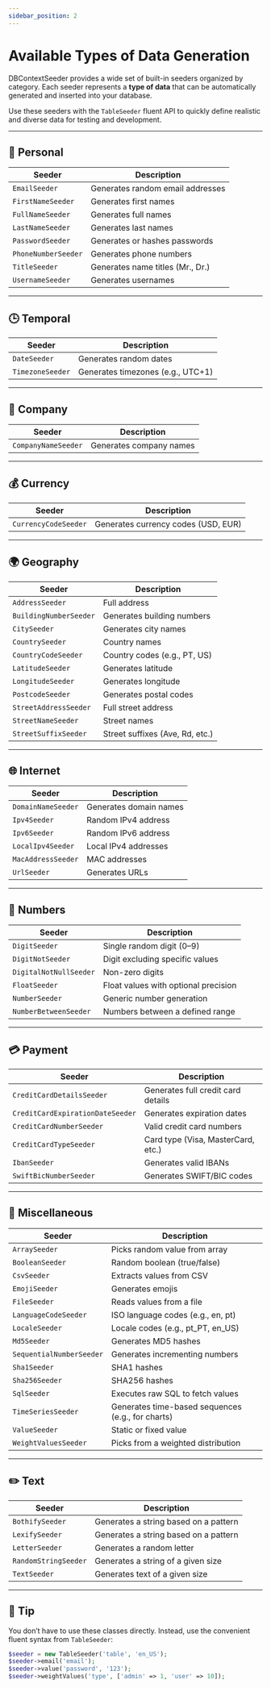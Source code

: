 ```yaml
---
sidebar_position: 2
---
```


# Available Types of Data Generation

DBContextSeeder provides a wide set of built-in seeders organized by category. Each seeder represents a **type of data** that can be automatically generated and inserted into your database.

Use these seeders with the `TableSeeder` fluent API to quickly define realistic and diverse data for testing and development.

---

## 📇 Personal

| Seeder              | Description                      |
|---------------------|----------------------------------|
| `EmailSeeder`       | Generates random email addresses |
| `FirstNameSeeder`   | Generates first names            |
| `FullNameSeeder`    | Generates full names             |
| `LastNameSeeder`    | Generates last names             |
| `PasswordSeeder`    | Generates or hashes passwords    |
| `PhoneNumberSeeder` | Generates phone numbers          |
| `TitleSeeder`       | Generates name titles (Mr., Dr.) |
| `UsernameSeeder`    | Generates usernames              |

---

## 🕒 Temporal

| Seeder             | Description                          |
|--------------------|--------------------------------------|
| `DateSeeder`       | Generates random dates               |
| `TimezoneSeeder`   | Generates timezones (e.g., UTC+1)    |

---

## 🏢 Company

| Seeder               | Description                 |
|----------------------|-----------------------------|
| `CompanyNameSeeder`  | Generates company names     |

---

## 💰 Currency

| Seeder               | Description                      |
|----------------------|----------------------------------|
| `CurrencyCodeSeeder` | Generates currency codes (USD, EUR) |

---

## 🌍 Geography

| Seeder                 | Description                      |
|------------------------|----------------------------------|
| `AddressSeeder`        | Full address                    |
| `BuildingNumberSeeder` | Generates building numbers       |
| `CitySeeder`           | Generates city names             |
| `CountrySeeder`        | Country names                    |
| `CountryCodeSeeder`    | Country codes (e.g., PT, US)     |
| `LatitudeSeeder`       | Generates latitude               |
| `LongitudeSeeder`      | Generates longitude              |
| `PostcodeSeeder`       | Generates postal codes           |
| `StreetAddressSeeder`  | Full street address              |
| `StreetNameSeeder`     | Street names                     |
| `StreetSuffixSeeder`   | Street suffixes (Ave, Rd, etc.)  |

---

## 🌐 Internet

| Seeder              | Description                        |
|---------------------|------------------------------------|
| `DomainNameSeeder`  | Generates domain names             |
| `Ipv4Seeder`        | Random IPv4 address                |
| `Ipv6Seeder`        | Random IPv6 address                |
| `LocalIpv4Seeder`   | Local IPv4 addresses               |
| `MacAddressSeeder`  | MAC addresses                      |
| `UrlSeeder`         | Generates URLs                     |

---

## 🔢 Numbers

| Seeder                 | Description                             |
|------------------------|-----------------------------------------|
| `DigitSeeder`          | Single random digit (0–9)               |
| `DigitNotSeeder`       | Digit excluding specific values         |
| `DigitalNotNullSeeder` | Non-zero digits                         |
| `FloatSeeder`          | Float values with optional precision    |
| `NumberSeeder`         | Generic number generation               |
| `NumberBetweenSeeder`  | Numbers between a defined range         |

---

## 💳 Payment

| Seeder                        | Description                          |
|-------------------------------|--------------------------------------|
| `CreditCardDetailsSeeder`     | Generates full credit card details   |
| `CreditCardExpirationDateSeeder` | Generates expiration dates       |
| `CreditCardNumberSeeder`      | Valid credit card numbers            |
| `CreditCardTypeSeeder`        | Card type (Visa, MasterCard, etc.)  |
| `IbanSeeder`                  | Generates valid IBANs                |
| `SwiftBicNumberSeeder`        | Generates SWIFT/BIC codes            |

---

## 🧪 Miscellaneous

| Seeder                  | Description                                      |
|-------------------------|--------------------------------------------------|
| `ArraySeeder`           | Picks random value from array                    |
| `BooleanSeeder`         | Random boolean (true/false)                      |
| `CsvSeeder`             | Extracts values from CSV                         |
| `EmojiSeeder`           | Generates emojis                                 |
| `FileSeeder`            | Reads values from a file                         |
| `LanguageCodeSeeder`    | ISO language codes (e.g., en, pt)                |
| `LocaleSeeder`          | Locale codes (e.g., pt_PT, en_US)                |
| `Md5Seeder`             | Generates MD5 hashes                             |
| `SequentialNumberSeeder`| Generates incrementing numbers                   |
| `Sha1Seeder`            | SHA1 hashes                                      |
| `Sha256Seeder`          | SHA256 hashes                                    |
| `SqlSeeder`             | Executes raw SQL to fetch values                 |
| `TimeSeriesSeeder`      | Generates time-based sequences (e.g., for charts)|
| `ValueSeeder`           | Static or fixed value                            |
| `WeightValuesSeeder`    | Picks from a weighted distribution               |

---

## ✏️ Text

| Seeder                  | Description                                      |
|-------------------------|--------------------------------------------------|
| `BothifySeeder`           | Generates a string based on a pattern                    |
| `LexifySeeder`         | Generates a string based on a pattern                      |
| `LetterSeeder`             |Generates a random letter                         |
| `RandomStringSeeder`           | Generates a string of a given size                                 |
| `TextSeeder`            | Generates text of a given size                         |

---

## 🧠 Tip

You don’t have to use these classes directly. Instead, use the convenient fluent syntax from `TableSeeder`:

```php
$seeder = new TableSeeder('table', 'en_US');
$seeder->email('email');
$seeder->value('password', '123');
$seeder->weightValues('type', ['admin' => 1, 'user' => 10]);

